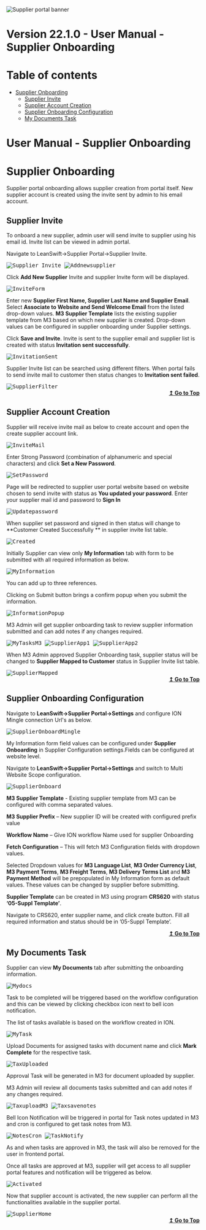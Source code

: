 ![Supplier portal banner](../../../../images/banner-supplier-portal.jpg)

# Version 22.1.0 - User Manual - Supplier Onboarding

# Table of contents

<div id=toc></div>

- [Supplier Onboarding](#supplier-onboarding)
 	- [Supplier Invite](#supplier-invite)	 
  - [Supplier Account Creation](#supplier-account-creation)	 
  - [Supplier Onboarding Configuration](#supplier-onboarding-configuration)
  - [My Documents Task](#my-documents-task)


# User Manual - Supplier Onboarding

<div id = "Supplier Onboarding"> </div> 

# Supplier Onboarding

Supplier portal onboarding allows supplier creation from portal itself. New supplier account is created using the invite sent by admin to his email account.

<div id = "Supplier Invite"> </div> 

## Supplier Invite

To onboard a new supplier, admin user will send invite to supplier using his email id. Invite list can be viewed in admin portal.

Navigate to LeanSwift->Supplier Portal->Supplier Invite.


<kbd>
<kbd><img alt="Supplier_Invite" src="https://raw.githubusercontent.com/leanswift/leanswift.github.io/SP-1272/supplierportal/src/images/usermanual/supplier-onboarding/SuuplierInvite.png"></kbd>
</kbd>

 
<kbd>
<kbd><img alt="Addnewsupplier" src="https://raw.githubusercontent.com/leanswift/leanswift.github.io/SP-1272/supplierportal/src/images/usermanual/supplier-onboarding/AddNewSupplier.png"></kbd>
</kbd>

 
Click **Add New Supplier** Invite and supplier Invite form will be displayed.


<kbd>
<kbd><img alt="InviteForm" src="https://raw.githubusercontent.com/leanswift/leanswift.github.io/SP-1272/supplierportal/src/images/usermanual/supplier-onboarding/SupplierInviteForm.png"></kbd>
</kbd>


Enter new **Supplier First Name, Supplier Last Name and Supplier Email**. Select **Associate to Website and Send Welcome Email** from the listed drop-down values.
**M3 Supplier Template** lists the existing supplier template from M3 based on which new supplier is created. Drop-down values can be configured in supplier onboarding under Supplier settings.

Click **Save and Invite**. Invite is sent to the supplier email and supplier list is created with status **Invitation sent successfully**.


<kbd>
<kbd><img alt="InvitationSent" src="https://raw.githubusercontent.com/leanswift/leanswift.github.io/SP-1272/supplierportal/src/images/usermanual/supplier-onboarding/InvitationSent.png"></kbd>
</kbd>


Supplier Invite list can be searched using different filters. When portal fails to send invite mail to customer then status changes to **Invitation sent failed**.


<kbd>
<kbd><img alt="SupplierFilter" src="https://raw.githubusercontent.com/leanswift/leanswift.github.io/SP-1272/supplierportal/src/images/usermanual/supplier-onboarding/SupplierFilters.png"></kbd>
</kbd>


<div align="right">
<b>
 <a href="#toc">↥ Go to Top</a>
</b>
</div>

<div id = "Supplier Account Creation"> </div> 

## Supplier Account Creation

Supplier will receive invite mail as below to create account and open the create supplier account link.


<kbd>
<kbd><img alt="InviteMail" src="https://raw.githubusercontent.com/leanswift/leanswift.github.io/SP-1272/supplierportal/src/images/usermanual/supplier-onboarding/InviteSent.png"></kbd>
</kbd>


Enter Strong Password (combination of alphanumeric and special characters) and click **Set a New Password**.


<kbd>
<kbd><img alt="SetPassword" src="https://raw.githubusercontent.com/leanswift/leanswift.github.io/SP-1272/supplierportal/src/images/usermanual/supplier-onboarding/SetPassword.png"></kbd>
</kbd>


Page will be redirected to supplier user portal website based on website chosen to send invite with status as **You updated your password**. Enter your supplier mail id and password to **Sign In**


<kbd>
<kbd><img alt="Updatepassword" src="https://raw.githubusercontent.com/leanswift/leanswift.github.io/SP-1272/supplierportal/src/images/usermanual/supplier-onboarding/UpdatePassword.png"></kbd>
</kbd>


When supplier set password and signed in then status will change to **Customer Created Successfully ** in supplier invite list table.


<kbd>
<kbd><img alt="Created" src="https://raw.githubusercontent.com/leanswift/leanswift.github.io/SP-1272/supplierportal/src/images/usermanual/supplier-onboarding/CustomerCreated.png"></kbd>
</kbd>


Initially Supplier can view only **My Information** tab with form to be submitted with all required information as below.


<kbd>
<kbd><img alt="MyInformation" src="https://raw.githubusercontent.com/leanswift/leanswift.github.io/SP-1272/supplierportal/src/images/usermanual/supplier-onboarding/MyInformation.png"></kbd>
</kbd>


You can add up to three references.

Clicking on Submit button brings a confirm popup when you submit the information.


<kbd>
<kbd><img alt="InformationPopup" src="https://raw.githubusercontent.com/leanswift/leanswift.github.io/SP-1272/supplierportal/src/images/usermanual/supplier-onboarding/InformationPopup.png"></kbd>
</kbd>


M3 Admin will get supplier onboarding task to review supplier information submitted and can add notes if any changes required.

<kbd>
<kbd><img alt="MyTasksM3" src="https://raw.githubusercontent.com/leanswift/leanswift.github.io/SP-1272/supplierportal/src/images/usermanual/supplier-onboarding/MyTasksM3.png"></kbd>
</kbd>


<kbd>
<kbd><img alt="SupplierApp1" src="https://raw.githubusercontent.com/leanswift/leanswift.github.io/SP-1272/supplierportal/src/images/usermanual/supplier-onboarding/SupplierApproval1.png"></kbd>
</kbd>


<kbd>
<kbd><img alt="SupplierApp2" src="https://raw.githubusercontent.com/leanswift/leanswift.github.io/SP-1272/supplierportal/src/images/usermanual/supplier-onboarding/SupplierApproval2.png"></kbd>
</kbd>


When M3 Admin approved Supplier Onboarding task, supplier status will be changed to **Supplier Mapped  to Customer** status in Supplier Invite list table.


<kbd>
<kbd><img alt="SupplierMapped" src="https://raw.githubusercontent.com/leanswift/leanswift.github.io/SP-1272/supplierportal/src/images/usermanual/supplier-onboarding/SupplierMappedtoCustomer.png"></kbd>
</kbd>


<div align="right">
<b>
 <a href="#toc">↥ Go to Top</a>
</b>
</div>

<div id = "Supplier Onboarding Configuration"> </div> 

## Supplier Onboarding Configuration

Navigate to **LeanSwift->Supplier Portal->Settings** and configure ION Mingle connection Url's as below.

<kbd>
<kbd><img alt="SupplierOnboardMingle" src="https://raw.githubusercontent.com/leanswift/leanswift.github.io/SP-1272/supplierportal/src/images/usermanual/supplier-onboarding/SupplieronboardingMingle.png"></kbd>
</kbd>

My Information form field values can be configured under **Supplier Onboarding** in Supplier Configuration settings.Fields can be configured at website level.

Navigate to **LeanSwift->Supplier Portal->Settings** and switch to Multi Website Scope configuration. 


<kbd>
<kbd><img alt="SupplierOnboard" src="https://raw.githubusercontent.com/leanswift/leanswift.github.io/SP-1272/supplierportal/src/images/usermanual/supplier-onboarding/SupplierOnboarding.png"></kbd>
</kbd>


**M3 Supplier Template** - Existing supplier template from M3 can be configured with comma separated values.

**M3 Supplier Prefix** – New supplier ID will be created with configured prefix value

**Workflow Name** – Give ION workflow Name used for supplier Onboarding

**Fetch Configuration** – This will fetch M3 Configuration fields with dropdown values.

Selected Dropdown values for **M3 Language List**, **M3 Order Currency List**, **M3 Payment Terms**, **M3 Freight Terms**, **M3 Delivery Terms List** and **M3 Payment Method** will be prepopulated in My Information form as default values. These values can be changed by supplier before submitting.


**Supplier Template** can be created in M3 using program **CRS620** with status **‘05-Suppl Template’**.

Navigate to CRS620, enter supplier name, and click create button. Fill all required information and status should be in ’05-Suppl Template’.


<div align="right">
<b>
 <a href="#toc">↥ Go to Top</a>
</b>
</div>

<div id = "My Documents Task"> </div> 

## My Documents Task

Supplier can view **My Documents** tab after submitting the onboarding information.


<kbd>
<kbd><img alt="Mydocs" src="https://raw.githubusercontent.com/leanswift/leanswift.github.io/SP-1272/supplierportal/src/images/usermanual/supplier-onboarding/MyDocuments.png"></kbd>
</kbd>


Task to be completed will be triggered based on the workflow configuration and this can be viewed by clicking checkbox icon next to bell icon notification.

The list of tasks available is based on the workflow created in ION.


<kbd>
<kbd><img alt="MyTask" src="https://raw.githubusercontent.com/leanswift/leanswift.github.io/SP-1272/supplierportal/src/images/usermanual/supplier-onboarding/MyTask.png"></kbd>
</kbd>


Upload Documents for assigned tasks with document name and click **Mark Complete** for the respective task.


<kbd>
<kbd><img alt="TaxUploaded" src="https://raw.githubusercontent.com/leanswift/leanswift.github.io/SP-1272/supplierportal/src/images/usermanual/supplier-onboarding/TaxCertificateUpload.png"></kbd>
</kbd>


Approval Task will be generated in M3 for document uploaded by supplier.

M3 Admin will review all documents tasks submitted and can add notes if any changes required.


<kbd>
<kbd><img alt="TaxuploadM3" src="https://raw.githubusercontent.com/leanswift/leanswift.github.io/SP-1272/supplierportal/src/images/usermanual/supplier-onboarding/TaxuploadedM3.png"></kbd>
</kbd>


<kbd>
<kbd><img alt="Taxsavenotes" src="https://raw.githubusercontent.com/leanswift/leanswift.github.io/SP-1272/supplierportal/src/images/usermanual/supplier-onboarding/TaxCertificateSave.png"></kbd>
</kbd>


Bell Icon Notification will be triggered in portal for Task notes updated in M3 and cron is configured to get task notes from M3.


<kbd>
<kbd><img alt="NotesCron" src="https://raw.githubusercontent.com/leanswift/leanswift.github.io/SP-1272/supplierportal/src/images/usermanual/supplier-onboarding/NotesCron.png"></kbd>
</kbd>


<kbd>
<kbd><img alt="TaskNotify" src="https://raw.githubusercontent.com/leanswift/leanswift.github.io/SP-1272/supplierportal/src/images/usermanual/supplier-onboarding/TaskNoteNotification.png"></kbd>
</kbd>


As and when tasks are approved in M3, the task will also be removed for the user in frontend portal.

Once all tasks are approved at M3, supplier will get access to all supplier portal features and notification will be triggered as below.


<kbd>
<kbd><img alt="Activated" src="https://raw.githubusercontent.com/leanswift/leanswift.github.io/SP-1272/supplierportal/src/images/usermanual/supplier-onboarding/SupplierActivatedNotification.png"></kbd>
</kbd>


Now that supplier account is activated, the new supplier can perform all the functionalities available in the supplier portal.


<kbd>
<kbd><img alt="SupplierHome" src="https://raw.githubusercontent.com/leanswift/leanswift.github.io/SP-1272/supplierportal/src/images/usermanual/supplier-onboarding/SupplierHomePage.png"></kbd>
</kbd>


<div align="right">
<b>
 <a href="#toc">↥ Go to Top</a>
</b>
</div>


